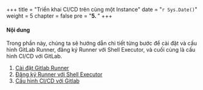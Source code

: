 +++
title = "Triển khai CI/CD trên cùng một Instance"
date = "`r Sys.Date()`" 
weight = 5
chapter = false
pre = "<b>5. </b>"
+++

#### Nội dung

Trong phần này, chúng ta sẽ hướng dẫn chi tiết từng bước để cài đặt và cấu hình GitLab Runner, đăng ký Runner với Shell Executor, và cuối cùng là cấu hình CI/CD với GitLab. 

1. [Cài đặt Gitlab Runner](5.1-installgitlabrunner)
2. [Đăng ký Runner với Shell Executor](5.2-registgitlabrunner)
3. [Cấu hình CI/CD với Gitlab](5.3-cicdgitlab)
